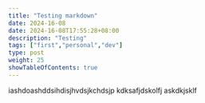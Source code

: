 ```yaml
---
title: "Testing markdown"
date: 2024-16-08
date: 2024-16-08T17:55:28+08:00
description: "Testing"
tags: ["first","personal","dev"]
type: post
weight: 25
showTableOfContents: true
---
```


iashdoashddsihdisjhvdsjkchdsjp
kdksafjdskolfj
askdkjsklf
